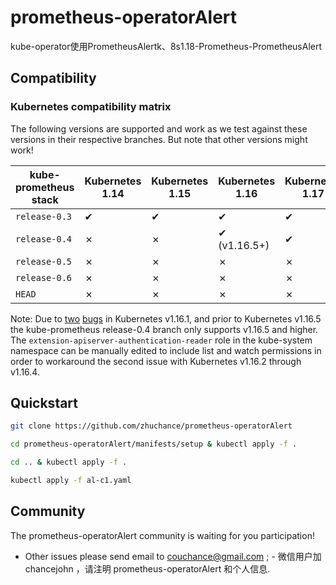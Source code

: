 # prometheus-operatorAlert
kube-operator使用PrometheusAlertk、8s1.18-Prometheus-PrometheusAlert



## Compatibility

### Kubernetes compatibility matrix

The following versions are supported and work as we test against these versions in their respective branches. But note that other versions might work!

| kube-prometheus stack | Kubernetes 1.14 | Kubernetes 1.15 | Kubernetes 1.16 | Kubernetes 1.17 | Kubernetes 1.18 | Kubernetes 1.19 |
|-----------------------|-----------------|-----------------|-----------------|-----------------|-----------------|-----------------|
| `release-0.3`         | ✔               | ✔               | ✔               | ✔               | ✗               | ✗               |
| `release-0.4`         | ✗               | ✗               | ✔ (v1.16.5+)    | ✔               | ✗               | ✗               |
| `release-0.5`         | ✗               | ✗               | ✗               | ✗               | ✔               | ✗               |
| `release-0.6`         | ✗               | ✗               | ✗               | ✗               | ✔               | ✗               |
| `HEAD`                | ✗               | ✗               | ✗               | ✗               | ✔               | ✗               |

Note: Due to [two](https://github.com/kubernetes/kubernetes/issues/83778) [bugs](https://github.com/kubernetes/kubernetes/issues/86359) in Kubernetes v1.16.1, and prior to Kubernetes v1.16.5 the kube-prometheus release-0.4 branch only supports v1.16.5 and higher.  The `extension-apiserver-authentication-reader` role in the kube-system namespace can be manually edited to include list and watch permissions in order to workaround the second issue with Kubernetes v1.16.2 through v1.16.4.

## Quickstart

```bash
git clone https://github.com/zhuchance/prometheus-operatorAlert

cd prometheus-operatorAlert/manifests/setup & kubectl apply -f . 

cd .. & kubectl apply -f . 

kubectl apply -f al-c1.yaml

```

## Community
The prometheus-operatorAlert community is waiting for you participation!
- Other issues please send email to [couchance@gmail.com](mailto:couchance@gmail.com)
; - 微信用户加 chancejohn ，请注明 prometheus-operatorAlert 和个人信息.
